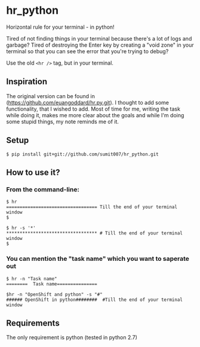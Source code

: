 hr_python
==========

Horizontal rule for your terminal - in python!

Tired of not finding things in your terminal because there's a lot of logs and
garbage? Tired of destroying the Enter key by creating a "void zone" in your
terminal so that you can see the error that you're trying to debug?

Use the old `<hr />` tag, but in your terminal.

## Inspiration
The original version can be found in  (https://github.com/euangoddard/hr.py.git). 
I thought to add some functionality, that I wished to add. 
Most of time for me, writing the task while doing it, makes me more clear about the goals and while I'm doing some stupid things, my note reminds me of it.

## Setup

    $ pip install git+git://github.com/sumit007/hr_python.git


## How to use it?

### From the command-line:

    $ hr
    ================================== Till the end of your terminal window
    $

    $ hr -s '*'
    ********************************** # Till the end of your terminal window
    $


### You can mention the "task name" which you want to saperate out
    
    $ hr -n "Task name" 
    ========  Task name===============
    
    $hr -n "OpenShift and python" -s "#"
    ###### OpenShift in python########  #Till the end of your terminal window    

## Requirements

The only requirement is python (tested in python 2.7)

